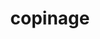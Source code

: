 ---
published: true
title: copinage
collection: ailleurs
release_date: '2016-04-04 00:00:00'
image:
    user/pages/01.Emissions/ailleurs-125/ouiedire_ailleurs-125_cover-1.png: { name: ouiedire_ailleurs-125_cover-1.png, type: image/png, size: 37465, path: user/pages/01.Emissions/ailleurs-125/ouiedire_ailleurs-125_cover-1.png }
number: '125'
slug: ailleurs-125
taxonomy:
    dj: Somaticae
    artist: [C_C, 'Couleur TV', 'Duo Jean Bender & Amédée De Murcia', Harshlove, Kaumwald, 'Low Jack', 'Omar Di Bongo', Raymonde, 'Sacré Numéro']
playlists:
    - { title: null, tracks: [{ timecode: '00:00:00', artists: ['Sacré Numéro'], title: '23/02/2016 pt.2' }, { timecode: '00:05:30', artists: [Kaumwald], title: Ortolan }, { timecode: '00:09:47', artists: ['Low Jack'], title: 'Coquelin Cloarec (Emotions)' }, { timecode: '00:12:47', artists: [C_C], title: Mez_1 }, { timecode: '00:17:15', artists: [Harshlove], title: Metalman }, { timecode: '00:21:00', artists: ['Omar Di Bongo'], title: '03/20/2015 extrait' }, { timecode: '00:29:34', artists: [Raymonde], title: 'Live TCL PARTY 23/01/2016' }, { timecode: '00:40:10', artists: ['Couleur TV'], title: 'Live Gaité Lyrique 06/12/2015' }, { timecode: '00:47:26', artists: ['Duo Jean Bender & Amédée De Murcia'], title: 11/12/2015 }] }
presentation: ''
image_hd:
    user/pages/01.Emissions/ailleurs-125/ouiedire_ailleurs-125_cover_hd.png: { name: ouiedire_ailleurs-125_cover_hd.png, type: image/png, size: 286409, path: user/pages/01.Emissions/ailleurs-125/ouiedire_ailleurs-125_cover_hd.png }

---